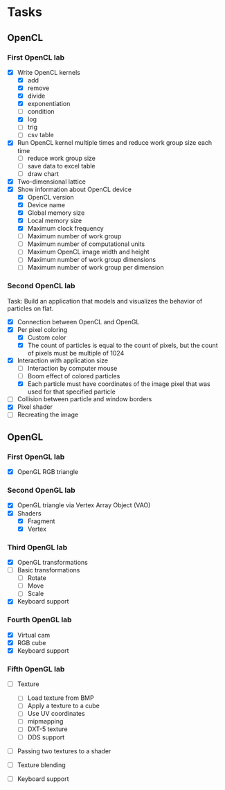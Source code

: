 # Tasks
## OpenCL
### First OpenCL lab
- [x] Write OpenCL kernels
    - [x] add
    - [x] remove
    - [x] divide
    - [x] exponentiation
    - [ ] condition
    - [x] log
    - [ ] trig
    - [ ] csv table
- [x] Run OpenCL kernel multiple times and reduce work group size each time
    - [ ] reduce work group size
    - [ ] save data to excel table
    - [ ] draw chart
- [x] Two-dimensional lattice
- [x] Show information about OpenCL device
    - [x] OpenCL version
    - [x] Device name
    - [x] Global memory size
    - [x] Local memory size
    - [x] Maximum clock frequency
    - [ ] Maximum number of work group
    - [ ] Maximum number of computational units
    - [ ] Maximum OpenCL image width and height
    - [ ] Maximum number of work group dimensions
    - [ ] Maximum number of work group per dimension

### Second OpenCL lab
Task: Build an application that models and visualizes the behavior of particles on flat.

- [x] Connection between OpenCL and OpenGL
- [x] Per pixel coloring
    - [x] Custom color
    - [x] The count of particles is equal to the count of pixels, but the count of pixels must be multiple of 1024
- [x] Interaction with application size
    - [ ] Interaction by computer mouse
    - [ ] Boom effect of colored particles
    - [x] Each particle must have coordinates of the image pixel that was used for that specified particle
- [ ] Collision between particle and window borders
- [x] Pixel shader
- [ ] Recreating the image

## OpenGL
### First OpenGL lab
- [x] OpenGL RGB triangle

### Second OpenGL lab
- [x] OpenGL triangle via Vertex Array Object (VAO)
- [x] Shaders
    - [x] Fragment
    - [x] Vertex

### Third OpenGL lab
- [x] OpenGL transformations
- [ ] Basic transformations
    - [ ] Rotate
    - [ ] Move
    - [ ] Scale
- [x] Keyboard support

### Fourth OpenGL lab
- [x] Virtual cam
- [x] RGB cube
- [x] Keyboard support

### Fifth OpenGL lab
- [ ] Texture
    - [ ] Load texture from BMP
    - [ ] Apply a texture to a cube
    - [ ] Use UV coordinates
    - [ ] mipmapping
    - [ ] DXT-5 texture
    - [ ] DDS support
- [ ] Passing two textures to a shader
- [ ] Texture blending
- [ ] Keyboard support

